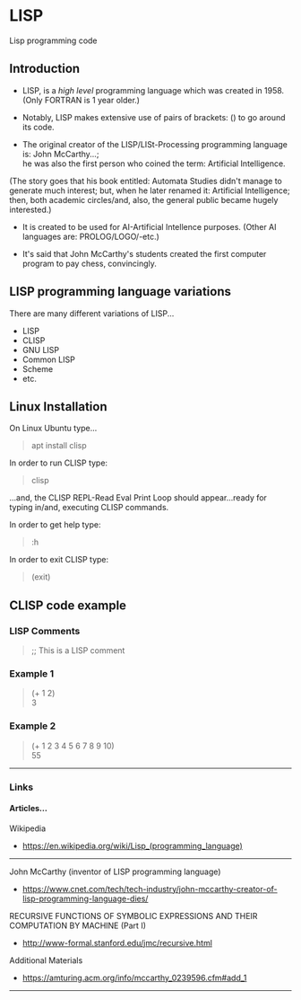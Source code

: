 # LISP 
Lisp programming code  

## Introduction

- LISP, is a *high level* programming language which was created in 1958. (Only FORTRAN is 1 year older.)   

- Notably, LISP makes extensive use of pairs of brackets: () to go around its code.   

- The original creator of the LISP/LISt-Processing programming language is: John McCarthy...;   
he was also the first person who coined the term: Artificial Intelligence.   

(The story goes that his book entitled: Automata Studies didn't manage to generate much interest; but, when he later renamed it: Artificial Intelligence; then, both academic circles/and, also, the general public became hugely interested.)  

- It is created to be used for AI-Artificial Intellence purposes.  (Other AI languages are: PROLOG/LOGO/-etc.)    

- It's said that John McCarthy's students created the first computer program to pay chess, convincingly.  

## LISP programming language variations

There are many different variations of LISP...

- LISP  
- CLISP  
- GNU LISP  
- Common LISP   
- Scheme  
- etc.  

## Linux Installation  

On Linux Ubuntu type...  

> apt install clisp    

In order to run CLISP type:  

> clisp  

...and, the CLISP REPL-Read Eval Print Loop should appear...ready for typing in/and, executing CLISP commands.  

In order to get help type:  

> :h

In order to exit CLISP type:   

> (exit)  

## CLISP code example  

### LISP Comments

> ;; This is a LISP comment  

### Example 1  

> (+ 1 2)  
> 3

### Example 2  

> (+ 1 2 3 4 5 6 7 8 9 10)  
> 55  

-----

### Links

#### Articles...

Wikipedia  
- https://en.wikipedia.org/wiki/Lisp_(programming_language)  

-----  

John McCarthy (inventor of LISP programming language)  
- https://www.cnet.com/tech/tech-industry/john-mccarthy-creator-of-lisp-programming-language-dies/  

RECURSIVE FUNCTIONS OF SYMBOLIC EXPRESSIONS AND THEIR COMPUTATION BY MACHINE (Part I)  
- http://www-formal.stanford.edu/jmc/recursive.html  

Additional Materials  
- https://amturing.acm.org/info/mccarthy_0239596.cfm#add_1  
 
-----  
